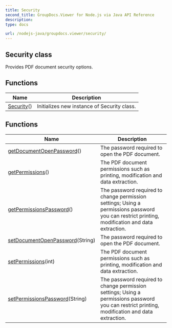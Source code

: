 ```yaml
---
title: Security
second_title: GroupDocs.Viewer for Node.js via Java API Reference
description: 
type: docs

url: /nodejs-java/groupdocs.viewer/security/
---
```


## Security class

 Provides PDF document security options.
 

## Functions

| Name | Description |
| --- | --- |
| [Security](security)() | Initializes new instance of Security class. |

## Functions

| Name | Description |
| --- | --- |
| [getDocumentOpenPassword](getdocumentopenpassword)() | The password required to open the PDF document. |
| [getPermissions](getpermissions)() | The PDF document permissions such as printing, modification and data extraction. |
| [getPermissionsPassword](getpermissionspassword)() | The password required to change permission settings; Using a permissions password you can restrict printing, modification and data extraction. |
| [setDocumentOpenPassword](setdocumentopenpassword)(String) | The password required to open the PDF document. |
| [setPermissions](setpermissions)(int) | The PDF document permissions such as printing, modification and data extraction. |
| [setPermissionsPassword](setpermissionspassword)(String) | The password required to change permission settings; Using a permissions password you can restrict printing, modification and data extraction. |
